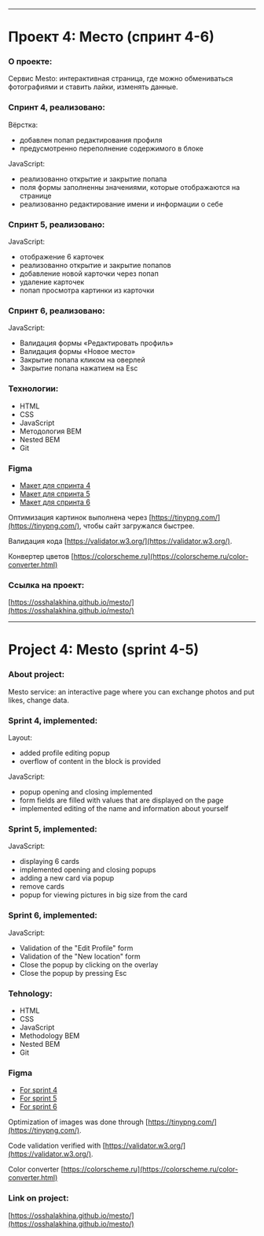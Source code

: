 ------
# Проект 4: Место (спринт 4-6)

### О проекте:

Сервис Mesto: интерактивная страница, где можно обмениваться фотографиями и ставить лайки, изменять данные.

### Спринт 4, реализовано:

Вёрстка:
* добавлен попап редактирования профиля
* предусмотренно переполнение содержимого в блоке

JavaScript:
* реализованно открытие и закрытие попапа
* поля формы заполненны значениями, которые отображаются на странице
* реализованно редактирование имени и информации о себе

### Спринт 5, реализовано:

JavaScript:
* отображение 6 карточек
* реализованно открытие и закрытие попапов
* добавление новой карточки через попап
* удаление карточек
* попап просмотра картинки из карточки

### Спринт 6, реализовано:

JavaScript:
* Валидация формы «Редактировать профиль»
* Валидация формы «Новое место»
* Закрытие попапа кликом на оверлей
* Закрытие попапа нажатием на Esc

### Технологии: 

* HTML
* CSS
* JavaScript
* Методология BEM
* Nested BEM
* Git

### Figma

* [Макет для спринта 4](https://www.figma.com/file/2cn9N9jSkmxD84oJik7xL7/JavaScript.-Sprint-4?node-id=0%3A1)
* [Макет для спринта 5](https://www.figma.com/file/bjyvbKKJN2naO0ucURl2Z0/JavaScript.-Sprint-5?node-id=0%3A1)
* [Макет для спринта 6](https://www.figma.com/file/kRVLKwYG3d1HGLvh7JFWRT/JavaScript.-Sprint-6?node-id=1124%3A73)

Оптимизация картинок выполнена через [https://tinypng.com/](https://tinypng.com/), чтобы сайт загружался быстрее.

Валидация кода [https://validator.w3.org/](https://validator.w3.org/).

Конвертер цветов [https://colorscheme.ru](https://colorscheme.ru/color-converter.html)

### Ссылка на проект: 

[https://osshalakhina.github.io/mesto/](https://osshalakhina.github.io/mesto/)

------
# Project 4: Mesto (sprint 4-5)

### About project:

Mesto service: an interactive page where you can exchange photos and put likes, change data.

### Sprint 4, implemented:

Layout:
* added profile editing popup
* overflow of content in the block is provided

JavaScript:
* popup opening and closing implemented
* form fields are filled with values that are displayed on the page
* implemented editing of the name and information about yourself

### Sprint 5, implemented:

JavaScript:
* displaying 6 cards
* implemented opening and closing popups
* adding a new card via popup
* remove cards
* popup for viewing pictures in big size from the card

### Sprint 6, implemented:

JavaScript:
* Validation of the "Edit Profile" form
* Validation of the "New location" form
* Close the popup by clicking on the overlay
* Close the popup by pressing Esc

### Tehnology: 

* HTML
* CSS
* JavaScript
* Methodology BEM
* Nested BEM
* Git

### Figma

* [For sprint 4](https://www.figma.com/file/2cn9N9jSkmxD84oJik7xL7/JavaScript.-Sprint-4?node-id=0%3A1)
* [For sprint 5](https://www.figma.com/file/bjyvbKKJN2naO0ucURl2Z0/JavaScript.-Sprint-5?node-id=0%3A1)
* [For sprint 6](https://www.figma.com/file/kRVLKwYG3d1HGLvh7JFWRT/JavaScript.-Sprint-6?node-id=1124%3A73)

Optimization of images was done through [https://tinypng.com/](https://tinypng.com/).

Code validation verified with [https://validator.w3.org/](https://validator.w3.org/).

Color converter [https://colorscheme.ru](https://colorscheme.ru/color-converter.html)

### Link on project: 

[https://osshalakhina.github.io/mesto/](https://osshalakhina.github.io/mesto/)




